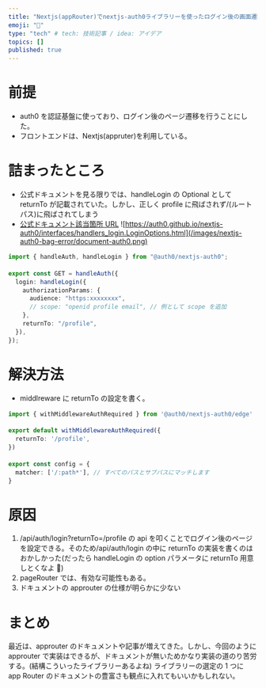 ```yaml
---
title: "Nextjs(appRouter)でnextjs-auth0ライブラリーを使ったログイン後の画面遷移でつこずった話"
emoji: "💢"
type: "tech" # tech: 技術記事 / idea: アイデア
topics: []
published: true
---
```


# 前提

- auth0 を認証基盤に使っており、ログイン後のページ遷移を行うことにした。
- フロントエンドは、Nextjs(appruter)を利用している。

# 詰まったところ

- 公式ドキュメントを見る限りでは、handleLogin の Optional として returnTo が記載されていた。しかし、正しく profile に飛ばされず/(ルートパス)に飛ばされてしまう
- [公式ドキュメント該当箇所 URL](https://auth0.github.io/nextjs-auth0/interfaces/handlers_login.LoginOptions.html)
  ![https://auth0.github.io/nextjs-auth0/interfaces/handlers_login.LoginOptions.html](/images/nextjs-auth0-bag-error/document-auth0.png)

```ts:src/app/api/auth/[auth0]/route.ts
import { handleAuth, handleLogin } from "@auth0/nextjs-auth0";

export const GET = handleAuth({
  login: handleLogin({
    authorizationParams: {
      audience: "https:xxxxxxxx",
      // scope: "openid profile email", // 例として scope を追加
    },
    returnTo: "/profile",
  }),
});
```

# 解決方法

- middlreware に returnTo の設定を書く。

```ts:middleware.ts
import { withMiddlewareAuthRequired } from '@auth0/nextjs-auth0/edge'

export default withMiddlewareAuthRequired({
  returnTo: '/profile',
})

export const config = {
  matcher: ['/:path*'], // すべてのパスとサブパスにマッチします
}
```

# 原因

1. /api/auth/login?returnTo=/profile の api を叩くことでログイン後のページを設定できる。そのため/api/auth/login の中に returnTo の実装を書くのはおかしかった(だったら handleLogin の option パラメータに returnTo 用意しとくなよ 💢)
2. pageRouter では、有効な可能性もある。
3. ドキュメントの approuter の仕様が明らかに少ない

# まとめ

最近は、approuter のドキュメントや記事が増えてきた。しかし、今回のように approuter で実装はできるが、ドキュメントが無いためかなり実装の道のり苦労する。(結構こういったライブラリーあるよね)
ライブラリーの選定の 1 つに app Router のドキュメントの豊富さも観点に入れてもいいかもしれない。
